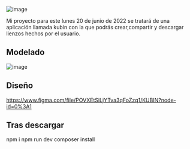 ![image](https://user-images.githubusercontent.com/55782974/163437904-dfe9703e-cf2a-4536-bd85-ddd1de44e3e1.png)

Mi proyecto para este lunes 20 de junio de 2022 se tratará de una aplicación llamada kubin con la que podrás crear,compartir y descargar lienzos hechos por el usuario.

## Modelado
![image](https://user-images.githubusercontent.com/55782974/163439288-bd232534-fc06-4a33-af4f-bbf12c3e4700.png)

## Diseño
https://www.figma.com/file/POVXEtSiLjYTva3qFoZzq1/KUBIN?node-id=0%3A1
## Tras descargar
npm i
npm run dev
composer install

